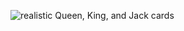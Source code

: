 ![realistic Queen, King, and Jack cards](https://github.com/user-attachments/assets/86e597c2-d704-42ee-b181-e7da9b995e8b)
